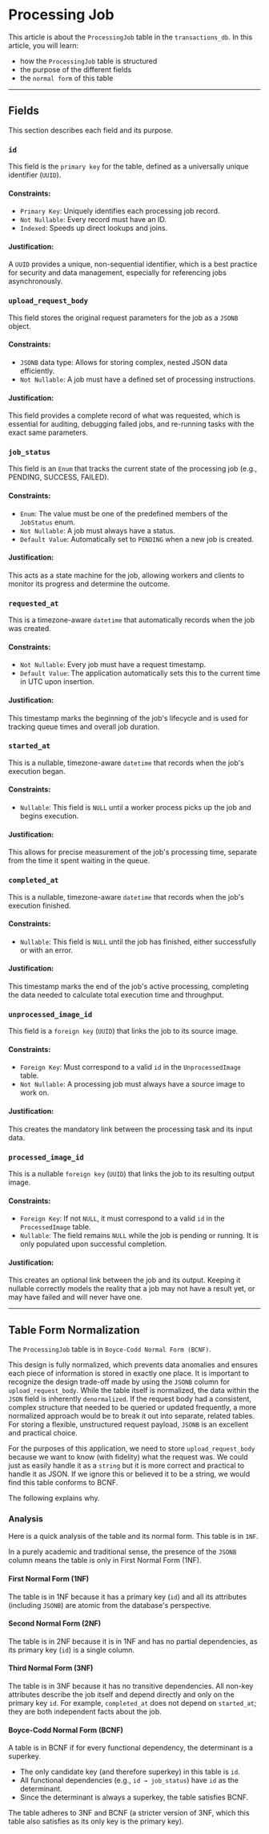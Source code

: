 # Processing Job

This article is about the `ProcessingJob` table in the `transactions_db`. In this article, you will learn:
- how the `ProcessingJob` table is structured
- the purpose of the different fields
- the `normal form` of this table

***
## Fields

This section describes each field and its purpose.

### `id`

This field is the `primary key` for the table, defined as a universally unique identifier (`UUID`).

#### Constraints:
 - `Primary Key`: Uniquely identifies each processing job record.
 - `Not Nullable`: Every record must have an ID.
 - `Indexed`: Speeds up direct lookups and joins.

#### Justification:
A `UUID` provides a unique, non-sequential identifier, which is a best practice for security and data management, especially for referencing jobs asynchronously.

### `upload_request_body`

This field stores the original request parameters for the job as a `JSONB` object.

#### Constraints:
 - `JSONB` data type: Allows for storing complex, nested JSON data efficiently.
 - `Not Nullable`: A job must have a defined set of processing instructions.

#### Justification:
This field provides a complete record of what was requested, which is essential for auditing, debugging failed jobs, and re-running tasks with the exact same parameters.

### `job_status`

This field is an `Enum` that tracks the current state of the processing job (e.g., PENDING, SUCCESS, FAILED).

#### Constraints:
 - `Enum`: The value must be one of the predefined members of the `JobStatus` enum.
 - `Not Nullable`: A job must always have a status.
 - `Default Value`: Automatically set to `PENDING` when a new job is created.

#### Justification:
This acts as a state machine for the job, allowing workers and clients to monitor its progress and determine the outcome.

### `requested_at`

This is a timezone-aware `datetime` that automatically records when the job was created.

#### Constraints:
 - `Not Nullable`: Every job must have a request timestamp.
 - `Default Value`: The application automatically sets this to the current time in UTC upon insertion.

#### Justification:
This timestamp marks the beginning of the job's lifecycle and is used for tracking queue times and overall job duration.

### `started_at`

This is a nullable, timezone-aware `datetime` that records when the job's execution began.

#### Constraints:
 - `Nullable`: This field is `NULL` until a worker process picks up the job and begins execution.

#### Justification:
This allows for precise measurement of the job's processing time, separate from the time it spent waiting in the queue.

### `completed_at`

This is a nullable, timezone-aware `datetime` that records when the job's execution finished.

#### Constraints:
 - `Nullable`: This field is `NULL` until the job has finished, either successfully or with an error.

#### Justification:
This timestamp marks the end of the job's active processing, completing the data needed to calculate total execution time and throughput.

### `unprocessed_image_id`

This field is a `foreign key` (`UUID`) that links the job to its source image.

#### Constraints:
 - `Foreign Key`: Must correspond to a valid `id` in the `UnprocessedImage` table.
 - `Not Nullable`: A processing job must always have a source image to work on.

#### Justification:
This creates the mandatory link between the processing task and its input data.

### `processed_image_id`

This is a nullable `foreign key` (`UUID`) that links the job to its resulting output image.

#### Constraints:
 - `Foreign Key`: If not `NULL`, it must correspond to a valid `id` in the `ProcessedImage` table.
 - `Nullable`: The field remains `NULL` while the job is pending or running. It is only populated upon successful completion.

#### Justification:
This creates an optional link between the job and its output. Keeping it nullable correctly models the reality that a job may not have a result yet, or may have failed and will never have one.

***
## Table Form Normalization
The `ProcessingJob` table is in `Boyce-Codd Normal Form (BCNF)`.

This design is fully normalized, which prevents data anomalies and ensures each piece of information is stored in exactly one place.
It is important to recognize the design trade-off made by using the `JSONB` column for `upload_request_body`.
While the table itself is normalized, the data within the `JSON` field is inherently `denormalized`.
If the request body had a consistent, complex structure that needed to be queried or updated frequently, a more normalized approach would be to break it out into separate, related tables.
For storing a flexible, unstructured request payload, `JSONB` is an excellent and practical choice.

For the purposes of this application, we need to store `upload_request_body` because we want to know (with fidelity) what the request was.
We could just as easily handle it as a `string` but it is more correct and practical to handle it as JSON.
If we ignore this or believed it to be a string, we would find this table conforms to BCNF.

The following explains why.

### Analysis

Here is a quick analysis of the table and its normal form.
This table is in `1NF`.

In a purely academic and traditional sense, the presence of the `JSONB` column means the table is only in First Normal Form (1NF).

#### First Normal Form (1NF)
The table is in 1NF because it has a primary key (`id`) and all its attributes (including `JSONB`) are atomic from the database's perspective.

#### Second Normal Form (2NF)
The table is in 2NF because it is in 1NF and has no partial dependencies, as its primary key (`id`) is a single column.

#### Third Normal Form (3NF)
The table is in 3NF because it has no transitive dependencies. All non-key attributes describe the job itself and depend directly and only on the primary key `id`. For example, `completed_at` does not depend on `started_at`; they are both independent facts about the job.

#### Boyce-Codd Normal Form (BCNF)
A table is in BCNF if for every functional dependency, the determinant is a superkey.

- The only candidate key (and therefore superkey) in this table is `id`.
- All functional dependencies (e.g., `id → job_status`) have `id` as the determinant.
- Since the determinant is always a superkey, the table satisfies BCNF.

The table adheres to 3NF and BCNF (a stricter version of 3NF, which this table also satisfies as its only key is the primary key).
